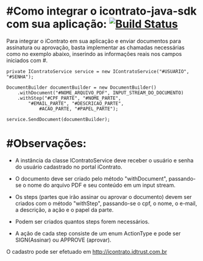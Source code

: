 #Como integrar o icontrato-java-sdk com sua aplicação:
[![Build Status](https://travis-ci.org/idtrust/icontrato-java-sdk.svg)](https://travis-ci.org/idtrust/icontrato-java-sdk)
======

Para integrar o iContrato em sua aplicação e enviar documentos para assinatura ou aprovação, basta implementar as chamadas necessárias como no exemplo abaixo, inserindo as informações reais nos campos iniciados com #.

	private IContratoService service = new IContratoService("#USUARIO", "#SENHA");

	DocumentBuilder documentBuilder = new DocumentBuilder()
		.withDocument("#NOME_ARQUIVO_PDF", INPUT_STREAM_DO_DOCUMENTO)
		.withStep("#CPF_PARTE", "#NOME_PARTE",
			"#EMAIL_PARTE", "#DESCRICAO_PARTE",
				#ACAO_PARTE, "#PAPEL_PARTE");

	service.SendDocument(documentBuilder);


#Observações:
======

- A instância da classe IContratoService deve receber o usuário e senha do usuário cadastrado no portal iContrato.

- O documento deve ser criado pelo método "withDocument", passando-se o nome do arquivo PDF e seu conteúdo em um input stream.

- Os steps (partes que irão assinar ou aprovar o documento) devem ser criados com o método "withStep", passando-se o cpf, o nome, o e-mail, a descrição, a ação e o papel da parte.

- Podem ser criados quantos steps forem necessários.

- A ação de cada step consiste de um enum ActionType e pode ser SIGN(Assinar) ou APPROVE (aprovar).


O cadastro pode ser efetuado em http://icontrato.idtrust.com.br

            
